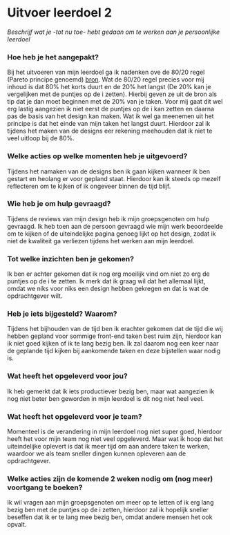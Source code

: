 # Uitvoer leerdoel 2

_Beschrijf wat je -tot nu toe- hebt gedaan om te werken aan je persoonlijke leerdoel_

### Hoe heb je het aangepakt?
Bij het uitvoeren van mijn leerdoel ga ik nadenken ove de 80/20 regel (Pareto principe genoemd) [bron](https://www.heteffectievewerken.nl/veelgestelde-vragen/80-20-regel.html). Wat de 80/20 regel precies voor mij inhoud is dat 80% het korts duurt en de 20% het langst (De 20% kan je vergelijken met de puntjes op de i zetten). Hierbij geven ze uit de bron als tip dat je dan moet beginnen met de 20% van je taken. Voor mij gaat dit wel erg lastig aangezien ik niet eerst de puntjes op de i kan zetten en daarna pas de basis van het design kan maken. Wat ik wel ga meenemen uit het principe is dat het einde van mijn taken het langst duurt. Hierdoor zal ik tijdens het maken van de designs eer rekening meehouden dat ik niet te veel uitloop bij de 80%.


### Welke acties op welke momenten heb je uitgevoerd? 
Tijdens het namaken van de designs ben ik gaan kijken wanneer ik ben gestart en heolang er voor gepland staat. Hierdoor kan ik steeds op mezelf reflecteren om te kijken of ik ongeveer binnen de tijd blijf.


### Wie heb je om hulp gevraagd?
Tijdens de reviews van mijn design heb ik mijn groepsgenoten om hulp gevraagd. Ik heb toen aan de persoon gevraagd wie mijn werk beoordeelde om te kijken of de uiteindelijke pagina genoeg lijkt op het design, zodat ik niet de kwaliteit ga verliezen tijdens het werken aan mijn leerdoel.


### Tot welke inzichten ben je gekomen?
Ik ben er achter gekomen dat ik nog erg moeilijk vind om niet zo erg de puntjes op de i te zetten. Ik merk dat ik graag wil dat het allemaal lijkt, omdat we niks voor niks een design hebben gekregen en dat is wat de opdrachtgever wilt. 


### Heb je iets bijgesteld? Waarom?
Tijdens het bijhouden van de tijd ben ik erachter gekomen dat de tijd die wij hebben gepland voor sommige front-end taken best ruim zijn, hierdoor kan ik niet goed kijken of ik te lang bezig ben. Ik zal daarom nog een keer naar de geplande tijd kijken bij aankomende taken en deze bijstellen waar nodig is.


### Wat heeft het opgeleverd voor jou?
Ik heb gemerkt dat ik iets productiever bezig ben, maar wat aangezien ik nog niet beter ben geworden in mijn leerdoel is dit nog niet heel veel.


### Wat heeft het opgeleverd voor je team?
Momenteel is de verandering in mijn leerdoel nog niet super goed, hierdoor heeft het voor mijn team nog niet veel opgeleverd. Maar wat ik hoop dat het uiteindelijke oplevert is dat ik meer tijd om aan andere taken te werken, waardoor we als team sneller dingen kunnen opleveren aan de opdrachtgever.


### Welke acties zijn de komende 2 weken nodig om (nog meer) voortgang te boeken?
Ik wil vragen aan mijn groepsgenoten om meer op te letten of ik erg lang bezig ben met de puntjes op de i zetten, hierdoor zal ik hopelijk sneller beseffen dat ik er te lang mee bezig ben, omdat andere mensen het ook opvalt.
